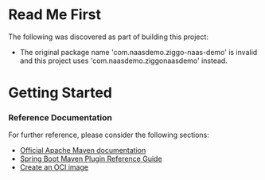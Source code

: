 # Read Me First
The following was discovered as part of building this project:

* The original package name 'com.naasdemo.ziggo-naas-demo' is invalid and this project uses 'com.naasdemo.ziggonaasdemo' instead.

# Getting Started

### Reference Documentation
For further reference, please consider the following sections:

* [Official Apache Maven documentation](https://maven.apache.org/guides/index.html)
* [Spring Boot Maven Plugin Reference Guide](https://docs.spring.io/spring-boot/docs/3.1.4/maven-plugin/reference/html/)
* [Create an OCI image](https://docs.spring.io/spring-boot/docs/3.1.4/maven-plugin/reference/html/#build-image)

